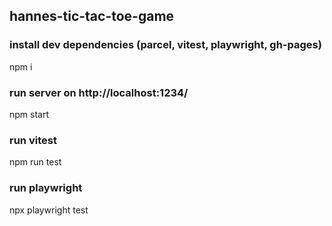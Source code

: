 ## hannes-tic-tac-toe-game

### install dev dependencies (parcel, vitest, playwright, gh-pages)

npm i

### run server on http://localhost:1234/

npm start

### run vitest

npm run test

### run playwright

npx playwright test
